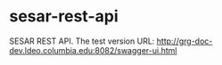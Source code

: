 # sesar-rest-api
SESAR REST API. The test version URL: http://grg-doc-dev.ldeo.columbia.edu:8082/swagger-ui.html

